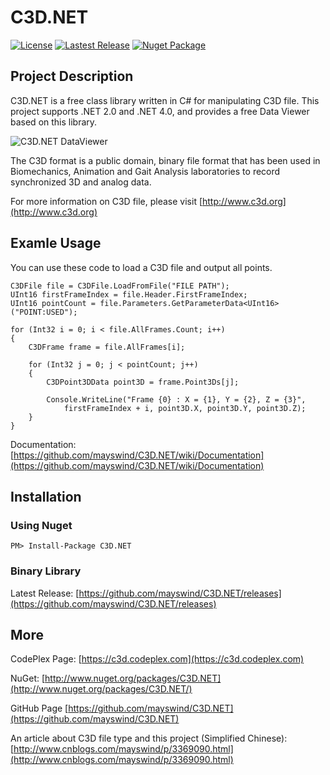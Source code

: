 # C3D.NET
[![License](https://img.shields.io/github/license/mayswind/C3D.NET.svg?style=flat)](https://github.com/mayswind/C3D.NET/blob/master/LICENSE)
[![Lastest Release](https://img.shields.io/github/release/mayswind/C3D.NET.svg?style=flat)](https://github.com/mayswind/C3D.NET/releases)
[![Nuget Package](https://img.shields.io/nuget/v/C3D.NET.svg?style=flat)](http://www.nuget.org/packages/C3D.NET)

## Project Description
C3D.NET is a free class library written in C# for manipulating C3D file. This project supports .NET 2.0 and .NET 4.0, and provides a free Data Viewer based on this library.

![C3D.NET DataViewer](http://download-codeplex.sec.s-msft.com/Download?ProjectName=c3d&DownloadId=757078)

The C3D format is a public domain, binary file format that has been used in Biomechanics, Animation and Gait Analysis laboratories to record synchronized 3D and analog data.

For more information on C3D file, please visit [http://www.c3d.org](http://www.c3d.org)

## Examle Usage

You can use these code to load a C3D file and output all points.

    C3DFile file = C3DFile.LoadFromFile("FILE PATH");
    UInt16 firstFrameIndex = file.Header.FirstFrameIndex;
    UInt16 pointCount = file.Parameters.GetParameterData<UInt16>("POINT:USED");
    
    for (Int32 i = 0; i < file.AllFrames.Count; i++)
    {
        C3DFrame frame = file.AllFrames[i];

        for (Int32 j = 0; j < pointCount; j++)
        {
            C3DPoint3DData point3D = frame.Point3Ds[j];

            Console.WriteLine("Frame {0} : X = {1}, Y = {2}, Z = {3}",
                firstFrameIndex + i, point3D.X, point3D.Y, point3D.Z);
        }
    }

Documentation: [https://github.com/mayswind/C3D.NET/wiki/Documentation](https://github.com/mayswind/C3D.NET/wiki/Documentation)

## Installation
### Using Nuget
    PM> Install-Package C3D.NET

### Binary Library
Latest Release: [https://github.com/mayswind/C3D.NET/releases](https://github.com/mayswind/C3D.NET/releases)

## More
CodePlex Page: [https://c3d.codeplex.com](https://c3d.codeplex.com)

NuGet: [http://www.nuget.org/packages/C3D.NET](http://www.nuget.org/packages/C3D.NET/)

GitHub Page [https://github.com/mayswind/C3D.NET](https://github.com/mayswind/C3D.NET)

An article about C3D file type and this project (Simplified Chinese): [http://www.cnblogs.com/mayswind/p/3369090.html](http://www.cnblogs.com/mayswind/p/3369090.html)
